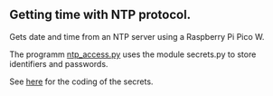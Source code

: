 ## Getting time with NTP protocol.

Gets date and time from an NTP server using a Raspberry Pi Pico W.

The programm [ntp_access.py](ntp_access.py) uses the module secrets.py to store identifiers and passwords.

See [here](https://github.com/pcamus/software-snippets/blob/main/OpenWeather/secrets.py) for the coding of the secrets.
